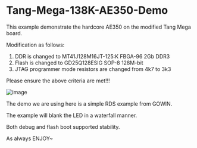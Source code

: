 # Tang-Mega-138K-AE350-Demo

This example demonstrate the hardcore AE350 on the modified Tang Mega board.

Modification as follows:

1) DDR is changed to MT41J128M16JT-125:K FBGA-96 2Gb DDR3
2) Flash is changed to GD25Q128ESIG SOP-8 128M-bit
3) JTAG programmer mode resistors are changed from 4k7 to 3k3

Please ensure the above criteria are met!!!

![image](https://github.com/briansune/Tang-Mega-138K-AE350-Demo/assets/29487339/7eb2ad4f-0ad5-4d5c-8196-1f770904b96a)


The demo we are using here is a simple RDS example from GOWIN.

The example will blank the LED in a waterfall manner.

Both debug and flash boot supported stability.

As always ENJOY~

